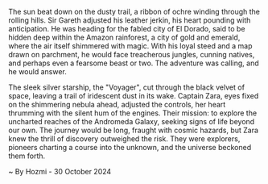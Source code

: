 
The sun beat down on the dusty trail, a ribbon of ochre winding through the rolling hills.  Sir Gareth adjusted his leather jerkin, his heart pounding with anticipation.  He was heading for the fabled city of El Dorado, said to be hidden deep within the Amazon rainforest, a city of gold and emerald, where the air itself shimmered with magic.  With his loyal steed and a map drawn on parchment, he would face treacherous jungles, cunning natives, and perhaps even a fearsome beast or two.  The adventure was calling, and he would answer.

The sleek silver starship, the "Voyager", cut through the black velvet of space, leaving a trail of iridescent dust in its wake.  Captain Zara, eyes fixed on the shimmering nebula ahead, adjusted the controls, her heart thrumming with the silent hum of the engines.  Their mission: to explore the uncharted reaches of the Andromeda Galaxy, seeking signs of life beyond our own.  The journey would be long, fraught with cosmic hazards, but Zara knew the thrill of discovery outweighed the risk.  They were explorers, pioneers charting a course into the unknown, and the universe beckoned them forth. 

~ By Hozmi - 30 October 2024
